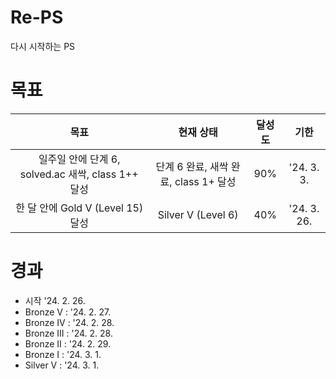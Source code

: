 # Re-PS

다시 시작하는 PS

# 목표

|                        목표                        |               현재 상태               | 달성도 |    기한     |
| :------------------------------------------------: | :-----------------------------------: | :----: | :---------: |
| 일주일 안에 단계 6, solved.ac 새싹, class 1++ 달성 | 단계 6 완료, 새싹 완료, class 1+ 달성 |  90%   | '24. 3. 3.  |
|         한 달 안에 Gold V (Level 15) 달성          |          Silver V (Level 6)           |  40%   | '24. 3. 26. |

# 경과

- 시작 '24. 2. 26.
- Bronze V : '24. 2. 27.
- Bronze IV : '24. 2. 28.
- Bronze III : '24. 2. 28.
- Bronze II : '24. 2. 29.
- Bronze I : '24. 3. 1.
- Silver V : '24. 3. 1.
